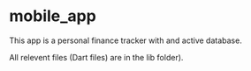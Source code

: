 # mobile_app

This app is a personal finance tracker with and active database.

All relevent files (Dart files) are in the lib folder).
